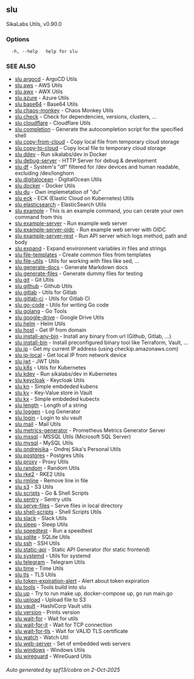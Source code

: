 ## slu

SikaLabs Utils, v0.90.0

### Options

```
  -h, --help   help for slu
```

### SEE ALSO

* [slu argocd](slu_argocd.md)	 - ArgoCD Utils
* [slu aws](slu_aws.md)	 - AWS Utils
* [slu awx](slu_awx.md)	 - AWX Utils
* [slu azure](slu_azure.md)	 - Azure Utils
* [slu base64](slu_base64.md)	 - Base64 Utils
* [slu chaos-monkey](slu_chaos-monkey.md)	 - Chaos Monkey Utils
* [slu check](slu_check.md)	 - Check for dependencies, versions, clusters, ...
* [slu cloudflare](slu_cloudflare.md)	 - Cloudflare Utils
* [slu completion](slu_completion.md)	 - Generate the autocompletion script for the specified shell
* [slu copy-from-cloud](slu_copy-from-cloud.md)	 - Copy local file from temporary cloud storage
* [slu copy-to-cloud](slu_copy-to-cloud.md)	 - Copy local file to temporary cloud storage
* [slu ddev](slu_ddev.md)	 - Run sikalabs/dev in Docker
* [slu debug-server](slu_debug-server.md)	 - HTTP Server for debug & development
* [slu df](slu_df.md)	 - System's "df" filtered for /dev devices and human readable, excluding /dev/longhorn
* [slu digitalocean](slu_digitalocean.md)	 - DigitalOcean Utils
* [slu docker](slu_docker.md)	 - Docker Utils
* [slu du](slu_du.md)	 - Own implemetation of "du"
* [slu eck](slu_eck.md)	 - ECK (Elastic Cloud on Kubernetes) Utils
* [slu elasticsearch](slu_elasticsearch.md)	 - ElasticSearch Utils
* [slu example](slu_example.md)	 - This is an example command, you can cerate your own command from this
* [slu example-server](slu_example-server.md)	 - Run example web server
* [slu example-server-oidc](slu_example-server-oidc.md)	 - Run example web server with OIDC
* [slu example-server-rest](slu_example-server-rest.md)	 - Run API server which logs method, path and body
* [slu expand](slu_expand.md)	 - Expand environment variables in files and strings
* [slu file-templates](slu_file-templates.md)	 - Create common files from templates
* [slu file-utils](slu_file-utils.md)	 - Utils for working with files like sed, ...
* [slu generate-docs](slu_generate-docs.md)	 - Generate Markdown docs
* [slu generate-files](slu_generate-files.md)	 - Generate dummy files for testing
* [slu git](slu_git.md)	 - Git Utils
* [slu github](slu_github.md)	 - Github Utils
* [slu gitlab](slu_gitlab.md)	 - Utils for Gitlab
* [slu gitlab-ci](slu_gitlab-ci.md)	 - Utils for Gitlab CI
* [slu go-code](slu_go-code.md)	 - Utils for writing Go code
* [slu golang](slu_golang.md)	 - Go Tools
* [slu google-drive](slu_google-drive.md)	 - Google Drive Utils
* [slu helm](slu_helm.md)	 - Helm Utils
* [slu host](slu_host.md)	 - Get IP from domain
* [slu install-any-bin](slu_install-any-bin.md)	 - Install any binary from url (Github, Gitlab, ...)
* [slu install-bin](slu_install-bin.md)	 - Install preconfigured binary tool like Terraform, Vault, ...
* [slu ip](slu_ip.md)	 - Get my current IP address (using checkip.amazonaws.com)
* [slu ip-local](slu_ip-local.md)	 - Get local IP from network device
* [slu jwt](slu_jwt.md)	 - JWT Utils
* [slu k8s](slu_k8s.md)	 - Utils for Kubernetes
* [slu kdev](slu_kdev.md)	 - Run sikalabs/dev in Kubernetes
* [slu keycloak](slu_keycloak.md)	 - Keycloak Utils
* [slu kn](slu_kn.md)	 - Simple embdeded kubens
* [slu kv](slu_kv.md)	 - Key-Value store in Vault
* [slu kx](slu_kx.md)	 - Simple embdeded kubectx
* [slu length](slu_length.md)	 - Length of a string
* [slu loggen](slu_loggen.md)	 - Log Generator
* [slu login](slu_login.md)	 - Login to slu vault
* [slu mail](slu_mail.md)	 - Mail Utils
* [slu metrics-generator](slu_metrics-generator.md)	 - Prometheus Metrics Generator Server
* [slu mssql](slu_mssql.md)	 - MSSQL Utils (Microsoft SQL Server)
* [slu mysql](slu_mysql.md)	 - MySQL Utils
* [slu ondrejsika](slu_ondrejsika.md)	 - Ondrej Sika's Personal Utils
* [slu postgres](slu_postgres.md)	 - Postgres Utils
* [slu proxy](slu_proxy.md)	 - Proxy Utils
* [slu random](slu_random.md)	 - Random Utils
* [slu rke2](slu_rke2.md)	 - RKE2 Utils
* [slu rmline](slu_rmline.md)	 - Remove line in file
* [slu s3](slu_s3.md)	 - S3 Utils
* [slu scripts](slu_scripts.md)	 - Go & Shell Scripts
* [slu sentry](slu_sentry.md)	 - Sentry utils
* [slu serve-files](slu_serve-files.md)	 - Serve files in local directory
* [slu shell-scripts](slu_shell-scripts.md)	 - Shell Scripts Utils
* [slu slack](slu_slack.md)	 - Slack Utils
* [slu sleep](slu_sleep.md)	 - Sleep Utils
* [slu speedtest](slu_speedtest.md)	 - Run a speedtest
* [slu sqlite](slu_sqlite.md)	 - SQLite Utils
* [slu ssh](slu_ssh.md)	 - SSH Utils
* [slu static-api](slu_static-api.md)	 - Static API Generator (for static frontend)
* [slu systemd](slu_systemd.md)	 - Utils for systemd
* [slu telegram](slu_telegram.md)	 - Telegram Utils
* [slu time](slu_time.md)	 - Time Utils
* [slu tls](slu_tls.md)	 - TLS Utils
* [slu token-expiration-alert](slu_token-expiration-alert.md)	 - Alert about token expiration
* [slu tools](slu_tools.md)	 - Tools build into slu
* [slu up](slu_up.md)	 - Try to run make up, docker-compose up, go run main.go
* [slu upload](slu_upload.md)	 - Upload file to S3
* [slu vault](slu_vault.md)	 - HashiCorp Vault utils
* [slu version](slu_version.md)	 - Prints version
* [slu wait-for](slu_wait-for.md)	 - Wait for utils
* [slu wait-for-it](slu_wait-for-it.md)	 - Wait for TCP connection
* [slu wait-for-tls](slu_wait-for-tls.md)	 - Wait for VALID TLS certificate
* [slu watch](slu_watch.md)	 - Watch Util
* [slu web-server](slu_web-server.md)	 - Set of embedded web servers
* [slu windows](slu_windows.md)	 - Windows Utils
* [slu wireguard](slu_wireguard.md)	 - WireGuard Utils

###### Auto generated by spf13/cobra on 2-Oct-2025
